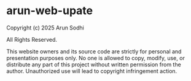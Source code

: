 # arun-web-upate


Copyright (c) 2025 Arun Sodhi

All Rights Reserved.

This website  owners and its source code are strictly for personal and presentation purposes only. No one is allowed to copy, modify, use, or distribute any part of this project without written permission from the author. Unauthorized use will lead to copyright infringement action.